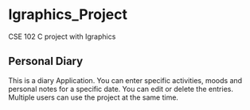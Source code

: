 # Igraphics_Project
 CSE 102 C project with Igraphics

## Personal Diary

This is a diary Application. You can enter specific activities, moods and personal notes for a specific date. You can edit or delete the entries. Multiple users can use the project at the same time.

